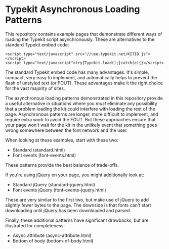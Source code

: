 # Typekit Asynchronous Loading Patterns

This repository contains example pages that demonstrate different ways of loading the Typekit script asynchronously. These are alternatives to the standard Typekit embed code:

    <script type="text/javascript" src="//use.typekit.net/KITID.js"></script>
    <script type="text/javascript">try{Typekit.load();}catch(e){}</script>

The standard Typekit embed code has many advantages. It's simple, compact, very easy to implement, and automatically helps to prevent the flash of unstyled text (or FOUT). These advantages make it the right choice for the vast majority of sites.

The asynchronous loading patterns demonstrated in this repository provide a useful alternative in situations where you *must* eliminate any possibility that a problem loading the kit could interfere with loading the rest of the page. Asynchronous patterns are longer, more difficult to implement, and require extra work to avoid the FOUT. But these approaches ensure that your page won't wait for the kit in the unlikely event that something goes wrong somewhere between the font network and the user.

When looking at these examples, start with these two:

* Standard (standard.html)
* Font events (font-events.html)

These patterns provide the best balance of trade-offs.

If you're using jQuery on your page, you might additionally look at:

* Standard jQuery (standard-jquery.html)
* Font events jQuery (font-events-jquery.html)

These are very similar to the first two, but make use of jQuery to add slightly fewer bytes to the page. The downside is that fonts can't start downloading until jQuery has been downloaded and parsed.

Finally, these additional patterns have significant drawbacks, but are illustrated for completeness:

* Async attribute (async-attribute.html)
* Bottom of body (bottom-of-body.html)
